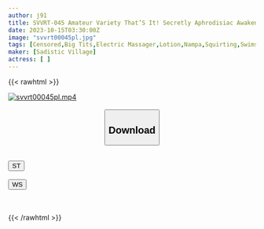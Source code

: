 ```yaml
---
author: j91
title: SVVRT-045 Amateur Variety That’S It! Secretly Aphrodisiac Awakens Sexual Desire Without Permission ◆ Big Breasted JD Tries A Slimy Oil Massage In A Bikini! No, I’m Going To Get An Erection… Relentlessly Caress The Convex Beach And Clitoris With A Violent Electric Massager, Making Her Crotch Incontinence Orgasm! 2
date: 2023-10-15T03:30:00Z
image: "svvrt00045pl.jpg"
tags: [Censored,Big Tits,Electric Massager,Lotion,Nampa,Squirting,Swimsuit]
maker: [Sadistic Village]
actress: [ ]
---
```



{{< rawhtml >}}

<div class="video" data-videoid="D4DDlXMAgJsk12Y">
    <a href="javascript:;">
        <img src="https://my.j91.asia/posts/svvrt00045pl/svvrt00045pl.jpg" width="WIDTH" height="HEIGHT" alt="svvrt00045pl.mp4" loading="lazy">
    </a>
</div>

<script type="text/javascript" src="https://j91.asia/asset/on-demand-st.js"></script>

<br>
  <link rel="stylesheet" href="https://j91.asia/asset/bs5.css">
  
  <center>
  <button class="btn btn-primary" type="button" data-bs-toggle="collapse" data-bs-target=".multi-collapse" aria-expanded="false" aria-controls="multiCollapseExample1 multiCollapseExample2"><h2>Download</h2></button></center>
</p>
<div class="row">
  <div class="col">
    <div class="collapse multi-collapse" id="multiCollapseExample1">
      <div class="card card-body">
	      	      <br>
<div class="buttons">  
<a href="https://streamtape.to/v/D4DDlXMAgJsk12Y"><button class="btn-hover color-3"><i class="fa fa-download"></i> ST</button></a></div>
    </div>
  </div>
</div>
  <div class="col">
    <div class="collapse multi-collapse" id="multiCollapseExample2">
      <div class="card card-body">
	      <br>
<div class="buttons">
    <a href="https://wolfstream.tv/hjwlmunp3eew"><button class="btn-hover color-9"><i class="fa fa-download"></i> WS</button></a></div>
<br><br>
      </div>
    </div>
  </div>
</div>

{{< /rawhtml >}}